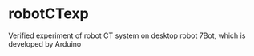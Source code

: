 # robotCTexp
Verified experiment of robot CT system on desktop robot 7Bot, which is developed by Arduino
